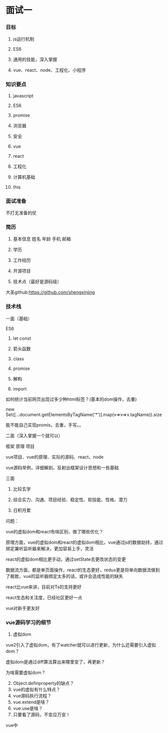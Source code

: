 # 面试一

### 目标

1. js运行机制
2. ES6
3. 通用的技能，深入掌握

4.  vue、react、node、工程化、小程序

### 知识要点

1. javascript

2. ES6
3. promise
4. 浏览器
5. 安全
6. vue
7. react
8. 工程化
9. 计算机基础
10. this

### 面试准备

   不打无准备的仗

###  简历

1. 基本信息 姓名 年龄 手机 邮箱

2. 学历

3. 工作经历

4. 开源项目

5. 技术点（最好是源码级）

   

  大圣github:https://github.com/shengxinjing

### 技术栈

一面（基础）

ES6

1. let const

2. 箭头函数

3. class

4. promise

5. 解构

6. import

   

如何统计当前网页出现过多少种html标签？(基本的dom操作，去重)

new Set([...document.getElementsByTagName('*')].map(v=>v=>v.tagName)).size



能不能自己实现promis，去重，手写。。

二面（深入掌握一个就可以）

框架 原理 项目

vue项目、vue的原理、实际的源码、react、node



vue源码举例，详细解剖，反射出框架设计思想和一些基础



三面

1. 比较玄学

2. 综合实力、沟通、项目经验、稳定性、软技能、性格、潜力
3. 日积月累



问题：

vue的虚拟dom和react有啥区别，做了哪些优化？

原理方面，vue的虚拟dom和react的虚拟dom相比，vue通过js的数据劫持，通过绑定兼听监听器来解决，更加容易上手，灵活

react的虚拟dom相比更手动，通过setState去更改状态的变更

数据流方面，都是单页面操作，react的生态更好，redux更是将单向数据流做到了极致，vue的监听器绑定太多的话，或许会造成性能的缺失

react比vue来讲，目前对Ts的支持更好

react生态和关注度，已经社区更好一点

vue对新手更友好





### vue源码学习的细节

1. 虚拟dom

vue2引入了虚拟dom，有了watcher就可以进行更新，为什么还需要引入虚拟dom？

虚拟dom是通过diff算法算出来哪里变了，再更新？

为啥需要虚拟dom？



2. Object.definproperty的缺点？
3. vue的虚拟有什么特点？
4. vue源码执行流程？
5. vue.extend是啥？
6. vue.use是啥？
7. 只要看了源码，不变应万变！



vue中





